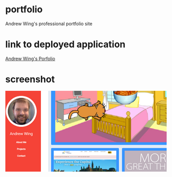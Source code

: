 # portfolio
Andrew Wing's professional portfolio site

# link to deployed application
[Andrew Wing's Porfolio](https://wingeh.github.io/portfolio/)

# screenshot
![Application Screenshot](./assets/img/screencap-of-deploted-app.jpg)